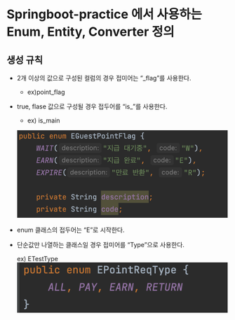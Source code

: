 # Springboot-practice 에서 사용하는 Enum, Entity, Converter 정의 

## 생성 규칙

- 2개 이상의 값으로 구성된 컬럼의 경우 접미어는 “_flag”를 사용한다.
    - ex)point_flag
- true, flase 값으로 구성될 경우 접두어를 “is_”를 사용한다.
    - ex) is_main

  ![2](images/2.png)


- enum 클래스의 접두어는 “E”로 시작한다.
- 단순값만 나열하는 클래스일 경우 접미어를 “Type”으로 사용한다.

  ex) ETestType
  ![1](images/1.png)
